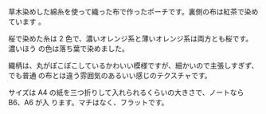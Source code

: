 草木染めした綿糸を使って織った布で作ったポーチです。裏側の布は紅茶で染めています
。

桜で染めた糸は 2 色で、濃いオレンジ系と薄いオレンジ系は両方とも桜です。濃いほう
の色は落ち葉で染めました。

織柄は、丸がぽこぽこしているかわいい模様ですが、細かいので主張しすぎず、でも普通
の布とは違う雰囲気のあるいい感じのテクスチャです。

サイズは A4 の紙を三つ折りして入れられるくらいの大きさで、ノートなら B6、A6 が入
ります。マチはなく、フラットです。

